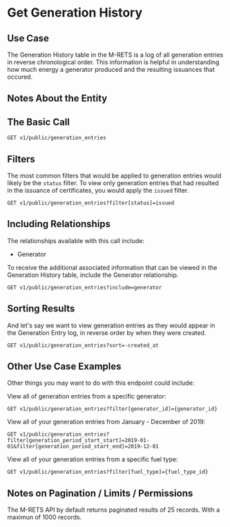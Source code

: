 # Get Generation History

## Use Case

The Generation History table in the M-RETS is a log of all generation entries in reverse chronological order. This information is helpful in understanding how much energy a generator produced and the resulting issuances that occured.

## Notes About the Entity



## The Basic Call

```
GET v1/public/generation_entries
```

## Filters

The most common filters that would be applied to generation entries would likely be the `status` filter. To view only generation entries that had resulted in the issuance of certificates, you would apply the `issued` filter.

```
GET v1/public/generation_entries?filter[status]=issued
```

## Including Relationships

The relationships available with this call include:

* Generator

To receive the additional associated information that can be viewed in the Generation History table, include the Generator relationship.

```
GET v1/public/generation_entries?include=generator
```

## Sorting Results

And let's say we want to view generation entries as they would appear in the Generation Entry log, in reverse order by when they were created.

```
GET v1/public/generation_entries?sort=-created_at
```

## Other Use Case Examples

Other things you may want to do with this endpoint could include:

View all of generation entries from a specific generator:

```
GET v1/public/generation_entries?filter[generator_id]={generator_id}
```

View all of your generation entries from January - December of 2019:

```
GET v1/public/generation_entries?filter[generation_period_start_start]=2019-01-01&filter[generation_period_start_end]=2019-12-01
```

View all of your generation entries from a specific fuel type:

```
GET v1/public/generation_entries?filter[fuel_type]={fuel_type_id}
```



## Notes on Pagination / Limits / Permissions

The M-RETS API by default returns paginated results of 25 records. With a maximun of 1000 records.
